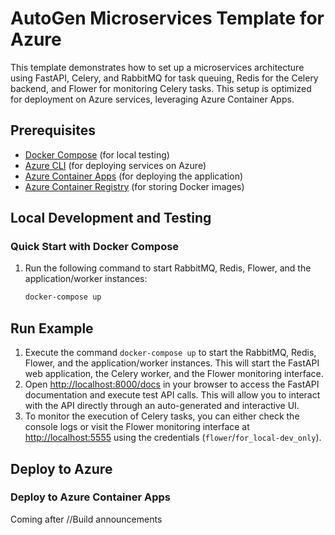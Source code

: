 # AutoGen Microservices Template for Azure

This template demonstrates how to set up a microservices architecture using FastAPI, Celery, and RabbitMQ for task queuing, Redis for the Celery backend, and Flower for monitoring Celery tasks. This setup is optimized for deployment on Azure services, leveraging Azure Container Apps.

## Prerequisites

- [Docker Compose](https://docs.docker.com/compose/install/) (for local testing)
- [Azure CLI](https://docs.microsoft.com/en-us/cli/azure/install-azure-cli) (for deploying services on Azure)
- [Azure Container Apps](https://docs.microsoft.com/en-us/azure/container-apps/quickstart-python) (for deploying the application)
- [Azure Container Registry](https://docs.microsoft.com/en-us/azure/container-registry/) (for storing Docker images)
 

## Local Development and Testing

### Quick Start with Docker Compose

1. Run the following command to start RabbitMQ, Redis, Flower, and the application/worker instances:
   ```bash
   docker-compose up
   ```
## Run Example

1. Execute the command `docker-compose up` to start the RabbitMQ, Redis, Flower, and the application/worker instances. This will start the FastAPI web application, the Celery worker, and the Flower monitoring interface.
2. Open [http://localhost:8000/docs](http://localhost:8000/docs) in your browser to access the FastAPI documentation and execute test API calls. This will allow you to interact with the API directly through an auto-generated and interactive UI.
3. To monitor the execution of Celery tasks, you can either check the console logs or visit the Flower monitoring interface at [http://localhost:5555](http://localhost:5555) using the credentials (`flower`/`for_local-dev_only`).

## Deploy to Azure

### Deploy to Azure Container Apps
Coming after //Build announcements
